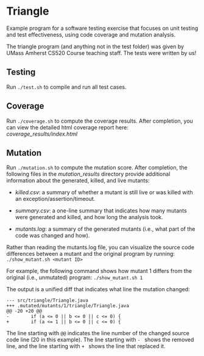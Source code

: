 # Triangle
Example program for a software testing exercise that focuses on unit testing and
test effectiveness, using code coverage and mutation analysis.

The triangle program (and anything not in the test folder) was given by UMass Amherst CS520 Course teaching staff. The tests were written by us!

Testing
-------
Run `./test.sh` to compile and run all test cases.

Coverage
--------
Run `./coverage.sh` to compute the coverage results.
After completion, you can view the detailed html coverage report here:
*coverage_results/index.html*

Mutation
--------
Run `./mutation.sh` to compute the mutation score.
After completion, the following files in the *mutation_results* directory provide
additional information about the generated, killed, and live mutants:

- *killed.csv*:  a summary of whether a mutant is still live or was killed with an
                 exception/assertion/timeout.

- *summary.csv*: a one-line summary that indicates how many mutants were generated
                 and killed, and how long the analysis took.

- *mutants.log*: a summary of the generated mutants (i.e., what part of the code was
                 changed and how).

Rather than reading the mutants.log file, you can visualize the source code
differences between a mutant and the original program by running:
`./show_mutant.sh <mutant ID>`

For example, the following command shows how mutant 1 differs from the original
(i.e., unmutated) program:
`./show_mutant.sh 1`

The output is a unified diff that indicates what line the mutation changed:
```
--- src/triangle/Triangle.java
+++ .mutated/mutants/1/triangle/Triangle.java
@@ -20 +20 @@
-        if (a <= 0 || b <= 0 || c <= 0) {
+        if (a <= 1 || b <= 0 || c <= 0) {
```
The line starting with `@@` indicates the line number of the changed source code
line (20 in this example). The line starting with `- ` shows the removed line,
and the line starting with `+ ` shows the line that replaced it.
